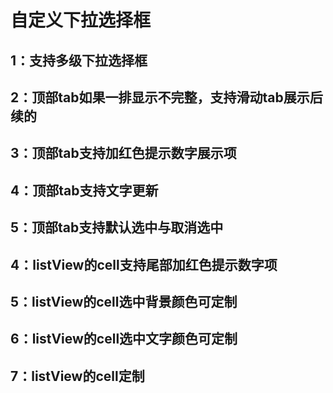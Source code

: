 #  自定义下拉选择框
## 1：支持多级下拉选择框
## 2：顶部tab如果一排显示不完整，支持滑动tab展示后续的
## 3：顶部tab支持加红色提示数字展示项
## 4：顶部tab支持文字更新
## 5：顶部tab支持默认选中与取消选中
## 4：listView的cell支持尾部加红色提示数字项
## 5：listView的cell选中背景颜色可定制
## 6：listView的cell选中文字颜色可定制
## 7：listView的cell定制

